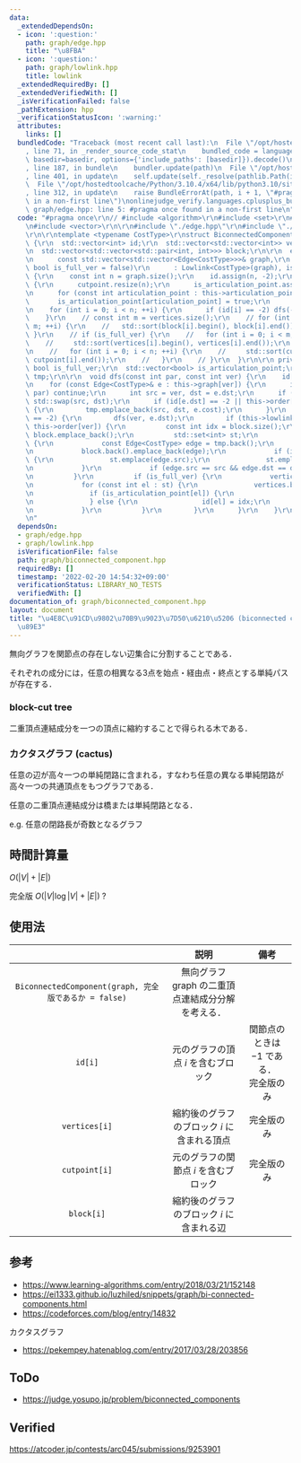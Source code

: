 ```yaml
---
data:
  _extendedDependsOn:
  - icon: ':question:'
    path: graph/edge.hpp
    title: "\u8FBA"
  - icon: ':question:'
    path: graph/lowlink.hpp
    title: lowlink
  _extendedRequiredBy: []
  _extendedVerifiedWith: []
  _isVerificationFailed: false
  _pathExtension: hpp
  _verificationStatusIcon: ':warning:'
  attributes:
    links: []
  bundledCode: "Traceback (most recent call last):\n  File \"/opt/hostedtoolcache/Python/3.10.4/x64/lib/python3.10/site-packages/onlinejudge_verify/documentation/build.py\"\
    , line 71, in _render_source_code_stat\n    bundled_code = language.bundle(stat.path,\
    \ basedir=basedir, options={'include_paths': [basedir]}).decode()\n  File \"/opt/hostedtoolcache/Python/3.10.4/x64/lib/python3.10/site-packages/onlinejudge_verify/languages/cplusplus.py\"\
    , line 187, in bundle\n    bundler.update(path)\n  File \"/opt/hostedtoolcache/Python/3.10.4/x64/lib/python3.10/site-packages/onlinejudge_verify/languages/cplusplus_bundle.py\"\
    , line 401, in update\n    self.update(self._resolve(pathlib.Path(included), included_from=path))\n\
    \  File \"/opt/hostedtoolcache/Python/3.10.4/x64/lib/python3.10/site-packages/onlinejudge_verify/languages/cplusplus_bundle.py\"\
    , line 312, in update\n    raise BundleErrorAt(path, i + 1, \"#pragma once found\
    \ in a non-first line\")\nonlinejudge_verify.languages.cplusplus_bundle.BundleErrorAt:\
    \ graph/edge.hpp: line 5: #pragma once found in a non-first line\n"
  code: "#pragma once\r\n// #include <algorithm>\r\n#include <set>\r\n#include <utility>\r\
    \n#include <vector>\r\n\r\n#include \"./edge.hpp\"\r\n#include \"./lowlink.hpp\"\
    \r\n\r\ntemplate <typename CostType>\r\nstruct BiconnectedComponent : Lowlink<CostType>\
    \ {\r\n  std::vector<int> id;\r\n  std::vector<std::vector<int>> vertices, cutpoint;\r\
    \n  std::vector<std::vector<std::pair<int, int>>> block;\r\n\r\n  explicit BiconnectedComponent(\r\
    \n      const std::vector<std::vector<Edge<CostType>>>& graph,\r\n      const\
    \ bool is_full_ver = false)\r\n      : Lowlink<CostType>(graph), is_full_ver(is_full_ver)\
    \ {\r\n    const int n = graph.size();\r\n    id.assign(n, -2);\r\n    if (is_full_ver)\
    \ {\r\n      cutpoint.resize(n);\r\n      is_articulation_point.assign(n, false);\r\
    \n      for (const int articulation_point : this->articulation_points) {\r\n \
    \       is_articulation_point[articulation_point] = true;\r\n      }\r\n    }\r\
    \n    for (int i = 0; i < n; ++i) {\r\n      if (id[i] == -2) dfs(-1, i);\r\n\
    \    }\r\n    // const int m = vertices.size();\r\n    // for (int i = 0; i <\
    \ m; ++i) {\r\n    //   std::sort(block[i].begin(), block[i].end());\r\n    //\
    \ }\r\n    // if (is_full_ver) {\r\n    //   for (int i = 0; i < m; ++i) {\r\n\
    \    //     std::sort(vertices[i].begin(), vertices[i].end());\r\n    //   }\r\
    \n    //   for (int i = 0; i < n; ++i) {\r\n    //     std::sort(cutpoint[i].begin(),\
    \ cutpoint[i].end());\r\n    //   }\r\n    // }\r\n  }\r\n\r\n private:\r\n  const\
    \ bool is_full_ver;\r\n  std::vector<bool> is_articulation_point;\r\n  std::vector<Edge<CostType>>\
    \ tmp;\r\n\r\n  void dfs(const int par, const int ver) {\r\n    id[ver] = -1;\r\
    \n    for (const Edge<CostType>& e : this->graph[ver]) {\r\n      if (e.dst ==\
    \ par) continue;\r\n      int src = ver, dst = e.dst;\r\n      if (src > dst)\
    \ std::swap(src, dst);\r\n      if (id[e.dst] == -2 || this->order[e.dst] < this->order[ver])\
    \ {\r\n        tmp.emplace_back(src, dst, e.cost);\r\n      }\r\n      if (id[e.dst]\
    \ == -2) {\r\n        dfs(ver, e.dst);\r\n        if (this->lowlink[e.dst] >=\
    \ this->order[ver]) {\r\n          const int idx = block.size();\r\n         \
    \ block.emplace_back();\r\n          std::set<int> st;\r\n          while (true)\
    \ {\r\n            const Edge<CostType> edge = tmp.back();\r\n            tmp.pop_back();\r\
    \n            block.back().emplace_back(edge);\r\n            if (is_full_ver)\
    \ {\r\n              st.emplace(edge.src);\r\n              st.emplace(edge.dst);\r\
    \n            }\r\n            if (edge.src == src && edge.dst == dst) break;\r\
    \n          }\r\n          if (is_full_ver) {\r\n            vertices.emplace_back();\r\
    \n            for (const int el : st) {\r\n              vertices.back().emplace_back(el);\r\
    \n              if (is_articulation_point[el]) {\r\n                cutpoint[el].emplace_back(idx);\r\
    \n              } else {\r\n                id[el] = idx;\r\n              }\r\
    \n            }\r\n          }\r\n        }\r\n      }\r\n    }\r\n  }\r\n};\r\
    \n"
  dependsOn:
  - graph/edge.hpp
  - graph/lowlink.hpp
  isVerificationFile: false
  path: graph/biconnected_component.hpp
  requiredBy: []
  timestamp: '2022-02-20 14:54:32+09:00'
  verificationStatus: LIBRARY_NO_TESTS
  verifiedWith: []
documentation_of: graph/biconnected_component.hpp
layout: document
title: "\u4E8C\u91CD\u9802\u70B9\u9023\u7D50\u6210\u5206 (biconnected component) \u5206\
  \u89E3"
---
```


無向グラフを関節点の存在しない辺集合に分割することである．

それぞれの成分には，任意の相異なる3点を始点・経由点・終点とする単純パスが存在する．


### block-cut tree

二重頂点連結成分を一つの頂点に縮約することで得られる木である．


### カクタスグラフ (cactus)

任意の辺が高々一つの単純閉路に含まれる，すなわち任意の異なる単純閉路が高々一つの共通頂点をもつグラフである．

任意の二重頂点連結成分は橋または単純閉路となる．

e.g. 任意の閉路長が奇数となるグラフ


## 時間計算量

$O(\lvert V \rvert + \lvert E \rvert)$

完全版 $O(\lvert V \rvert \log{\lvert V \rvert} + \lvert E \rvert)$ ?


## 使用法

||説明|備考|
|:--:|:--:|:--:|
|`BiconnectedComponent(graph, 完全版であるか = false)`|無向グラフ $\mathrm{graph}$ の二重頂点連結成分分解を考える．||
|`id[i]`|元のグラフの頂点 $i$ を含むブロック|関節点のときは $-1$ である．<br>完全版のみ|
|`vertices[i]`|縮約後のグラフのブロック $i$ に含まれる頂点|完全版のみ|
|`cutpoint[i]`|元のグラフの関節点 $i$ を含むブロック|完全版のみ|
|`block[i]`|縮約後のグラフのブロック $i$ に含まれる辺||


## 参考

- https://www.learning-algorithms.com/entry/2018/03/21/152148
- https://ei1333.github.io/luzhiled/snippets/graph/bi-connected-components.html
- https://codeforces.com/blog/entry/14832

カクタスグラフ
- https://pekempey.hatenablog.com/entry/2017/03/28/203856


## ToDo

- https://judge.yosupo.jp/problem/biconnected_components


## Verified

https://atcoder.jp/contests/arc045/submissions/9253901
